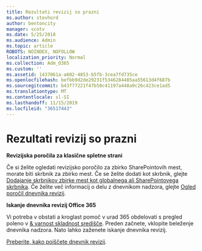 ```yaml
---
title: Rezultati revizij so prazni
ms.author: stevhord
author: bentoncity
manager: scotv
ms.date: 5/25/2018
ms.audience: Admin
ms.topic: article
ROBOTS: NOINDEX, NOFOLLOW
localization_priority: Normal
ms.collection: Adm_O365
ms.custom: ''
ms.assetid: 1437061a-a602-4853-b5fb-3cea7fd735ce
ms.openlocfilehash: befbb9d2de29231f5346284485aa55613d4f687b
ms.sourcegitcommit: b43f77221f47b50c41197a448a9c26c423ce1ad5
ms.translationtype: MT
ms.contentlocale: sl-SI
ms.lasthandoff: 11/15/2019
ms.locfileid: "36517443"
---
```

# <a name="auditing-results-are-blank"></a>Rezultati revizij so prazni

 **Revizijska poročila za klasične spletne strani**
  
Če si želite ogledati revizijsko poročilo za zbirko SharePointovih mest, morate biti skrbnik za zbirko mest. Če se želite dodati kot skrbnik, glejte [Dodajanje skrbnikov zbirke mest kot globalnega ali SharePointovega skrbnika](https://go.microsoft.com/fwlink/?linkid=869390). Če želite več informacij o delu z dnevnikom nadzora, glejte [Ogled poročil dnevnika revizij](https://go.microsoft.com/fwlink/?linkid=395237). 
  
 **Iskanje dnevnika revizij Office 365**
  
Vi potreba v obstati a kroglast pomoč v urad 365 obdelovati s pregled poleno v [ &amp; varnost skladnost središče](https://protection.office.com). Preden začnete, vklopite beleženje dnevnika nadzora. Nato lahko zaženete iskanje dnevnika revizij. 
  
[Preberite, kako poiščete dnevnik revizij](https://go.microsoft.com/fwlink/?linkid=708432).
  

